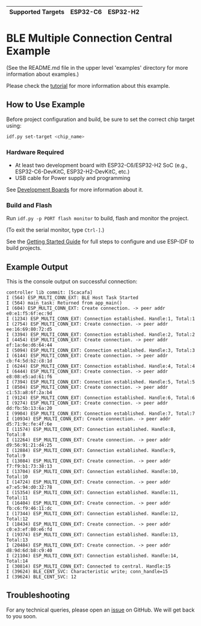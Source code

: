 | Supported Targets | ESP32-C6 | ESP32-H2 |
| ----------------- | -------- | -------- |

# BLE Multiple Connection Central Example

(See the README.md file in the upper level 'examples' directory for more information about examples.)

Please check the [tutorial](tutorial/Ble_Multiple_Connections_Central_Example_Walkthrough.md) for more information about this example.

## How to Use Example

Before project configuration and build, be sure to set the correct chip target using:

```bash
idf.py set-target <chip_name>
```

### Hardware Required

* At least two development board with ESP32-C6/ESP32-H2 SoC (e.g., ESP32-C6-DevKitC, ESP32-H2-DevKitC, etc.)
* USB cable for Power supply and programming

See [Development Boards](https://www.espressif.com/en/products/devkits) for more information about it.

### Build and Flash

Run `idf.py -p PORT flash monitor` to build, flash and monitor the project.

(To exit the serial monitor, type ``Ctrl-]``.)

See the [Getting Started Guide](https://idf.espressif.com/) for full steps to configure and use ESP-IDF to build projects.

## Example Output

This is the console output on successful connection:

```
controller lib commit: [5cacafa]
I (564) ESP_MULTI_CONN_EXT: BLE Host Task Started
I (564) main_task: Returned from app_main()
I (604) ESP_MULTI_CONN_EXT: Create connection. -> peer addr e0:e1:f5:6f:ec:9d
I (1234) ESP_MULTI_CONN_EXT: Connection established. Handle:1, Total:1
I (2754) ESP_MULTI_CONN_EXT: Create connection. -> peer addr ee:16:69:80:72:d5
I (3394) ESP_MULTI_CONN_EXT: Connection established. Handle:2, Total:2
I (4454) ESP_MULTI_CONN_EXT: Create connection. -> peer addr ef:1a:6e:d6:64:44
I (5094) ESP_MULTI_CONN_EXT: Connection established. Handle:3, Total:3
I (6144) ESP_MULTI_CONN_EXT: Create connection. -> peer addr cb:f4:5d:b2:c8:1d
I (6244) ESP_MULTI_CONN_EXT: Connection established. Handle:4, Total:4
I (6444) ESP_MULTI_CONN_EXT: Create connection. -> peer addr e8:08:e5:ad:61:f6
I (7394) ESP_MULTI_CONN_EXT: Connection established. Handle:5, Total:5
I (8504) ESP_MULTI_CONN_EXT: Create connection. -> peer addr c1:53:a8:6f:2a:b4
I (9124) ESP_MULTI_CONN_EXT: Connection established. Handle:6, Total:6
I (9274) ESP_MULTI_CONN_EXT: Create connection. -> peer addr dd:fb:5b:13:6a:20
I (9904) ESP_MULTI_CONN_EXT: Connection established. Handle:7, Total:7
I (10934) ESP_MULTI_CONN_EXT: Create connection. -> peer addr d5:71:9c:fe:4f:6e
I (11574) ESP_MULTI_CONN_EXT: Connection established. Handle:8, Total:8
I (12264) ESP_MULTI_CONN_EXT: Create connection. -> peer addr d9:56:91:21:d4:25
I (12884) ESP_MULTI_CONN_EXT: Connection established. Handle:9, Total:9
I (13084) ESP_MULTI_CONN_EXT: Create connection. -> peer addr f7:f9:b1:73:38:13
I (13704) ESP_MULTI_CONN_EXT: Connection established. Handle:10, Total:10
I (14724) ESP_MULTI_CONN_EXT: Create connection. -> peer addr e7:e5:94:d0:32:78
I (15354) ESP_MULTI_CONN_EXT: Connection established. Handle:11, Total:11
I (16404) ESP_MULTI_CONN_EXT: Create connection. -> peer addr fb:c6:f9:46:11:dc
I (17344) ESP_MULTI_CONN_EXT: Connection established. Handle:12, Total:12
I (18434) ESP_MULTI_CONN_EXT: Create connection. -> peer addr c0:e3:ef:80:e6:fd
I (19374) ESP_MULTI_CONN_EXT: Connection established. Handle:13, Total:13
I (20484) ESP_MULTI_CONN_EXT: Create connection. -> peer addr d8:9d:6d:b8:c9:40
I (21104) ESP_MULTI_CONN_EXT: Connection established. Handle:14, Total:14
I (30814) ESP_MULTI_CONN_EXT: Connected to central. Handle:15
I (39624) BLE_CENT_SVC: Characteristic write; conn_handle=15
I (39624) BLE_CENT_SVC: 12
```

## Troubleshooting

For any technical queries, please open an [issue](https://github.com/espressif/esp-idf/issues) on GitHub. We will get back to you soon.
